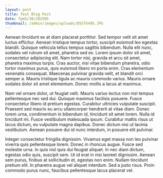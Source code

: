 ```yaml
---
layout: post
title: Test Blog Post
date: fpm5/30/202505
thumbnail: /admin/images/uploads/DSCF5495.JPG
---
```

Aenean tincidunt ex at diam placerat porttitor. Sed tempor velit sit amet luctus efficitur. Aenean tristique tempus tortor, suscipit euismod leo egestas blandit. Quisque vehicula tellus tempus sagittis bibendum. Nulla elit nunc, sodales vel rutrum sit amet, pharetra sed ex. Lorem ipsum dolor sit amet, consectetur adipiscing elit. Nam tortor nisi, gravida et arcu sit amet, pharetra maximus turpis. Cras auctor, nisi vitae bibendum pharetra, odio tortor maximus purus, quis euismod libero mi porta enim. Cras elementum venenatis consequat. Maecenas pulvinar gravida velit, et blandit orci semper a. Mauris tristique ligula ac mauris commodo varius. Mauris ornare sodales dolor sit amet elementum. Donec mollis a lacus at maximus.

Nam vel ornare dolor, ut feugiat velit. Mauris varius lectus non nisl tempus pellentesque nec sed dui. Quisque maximus facilisis posuere. Fusce consectetur libero id pretium egestas. Curabitur ultricies vulputate suscipit. Praesent sed mauris eu arcu ullamcorper hendrerit at vitae diam. Donec lorem urna, condimentum in bibendum id, tincidunt sit amet lorem. Nulla id tincidunt mi. Fusce vestibulum malesuada ipsum. Curabitur mattis risus ut lacus dictum, eu vulputate magna dapibus. Donec dictum nisi ut lacinia vestibulum. Aenean posuere dui id nunc interdum, in posuere elit pulvinar.

Integer consectetur fringilla dignissim. Vivamus eget massa non leo pulvinar viverra quis pellentesque lorem. Donec in rhoncus augue. Fusce sed molestie urna. In quis nisl quis dui feugiat aliquet. In nec diam dictum, egestas odio quis, suscipit sem. Ut id erat in nisi laoreet dignissim. Aenean sem purus, finibus at sollicitudin et, egestas non enim. Nullam tincidunt pretium elit. In pharetra augue vel aliquet interdum. Sed a justo risus. Proin commodo purus nunc, faucibus pellentesque lacus placerat vel.
